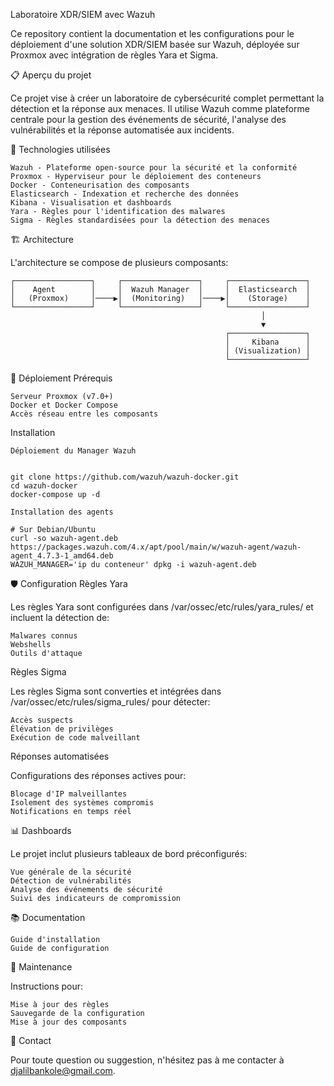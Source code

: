 Laboratoire XDR/SIEM avec Wazuh

Ce repository contient la documentation et les configurations pour le déploiement d'une solution XDR/SIEM basée sur Wazuh, déployée sur Proxmox avec intégration de règles Yara et Sigma.

📋 Aperçu du projet

Ce projet vise à créer un laboratoire de cybersécurité complet permettant la détection et la réponse aux menaces. Il utilise Wazuh comme plateforme centrale pour la gestion des événements de sécurité, l'analyse des vulnérabilités et la réponse automatisée aux incidents.

🔧 Technologies utilisées

    Wazuh - Plateforme open-source pour la sécurité et la conformité
    Proxmox - Hyperviseur pour le déploiement des conteneurs
    Docker - Conteneurisation des composants
    Elasticsearch - Indexation et recherche des données
    Kibana - Visualisation et dashboards
    Yara - Règles pour l'identification des malwares
    Sigma - Règles standardisées pour la détection des menaces

🏗️ Architecture

L'architecture se compose de plusieurs composants:

```
┌─────────────────┐     ┌─────────────────┐     ┌─────────────────┐
│    Agent        │     │  Wazuh Manager  │     │  Elasticsearch  │
│   (Proxmox)     │────▶│  (Monitoring)   │────▶│    (Storage)    │
└─────────────────┘     └─────────────────┘     └─────────────────┘
                                                        │
                                                        ▼
                                                ┌─────────────────┐
                                                │     Kibana      │
                                                │ (Visualization) │
                                                └─────────────────┘
```

🚀 Déploiement
Prérequis

    Serveur Proxmox (v7.0+)
    Docker et Docker Compose
    Accès réseau entre les composants

Installation

    Déploiement du Manager Wazuh


    git clone https://github.com/wazuh/wazuh-docker.git
    cd wazuh-docker
    docker-compose up -d

    Installation des agents

    # Sur Debian/Ubuntu
    curl -so wazuh-agent.deb https://packages.wazuh.com/4.x/apt/pool/main/w/wazuh-agent/wazuh-agent_4.7.3-1_amd64.deb
    WAZUH_MANAGER='ip du conteneur' dpkg -i wazuh-agent.deb

🛡️ Configuration
Règles Yara

Les règles Yara sont configurées dans /var/ossec/etc/rules/yara_rules/ et incluent la détection de:

    Malwares connus
    Webshells
    Outils d'attaque

Règles Sigma

Les règles Sigma sont converties et intégrées dans /var/ossec/etc/rules/sigma_rules/ pour détecter:

    Accès suspects
    Élévation de privilèges
    Exécution de code malveillant

Réponses automatisées

Configurations des réponses actives pour:

    Blocage d'IP malveillantes
    Isolement des systèmes compromis
    Notifications en temps réel

📊 Dashboards

Le projet inclut plusieurs tableaux de bord préconfigurés:

    Vue générale de la sécurité
    Détection de vulnérabilités
    Analyse des événements de sécurité
    Suivi des indicateurs de compromission

📚 Documentation

    Guide d'installation
    Guide de configuration


🔄 Maintenance

Instructions pour:

    Mise à jour des règles
    Sauvegarde de la configuration
    Mise à jour des composants


📧 Contact

Pour toute question ou suggestion, n'hésitez pas à me contacter à djalilbankole@gmail.com.
